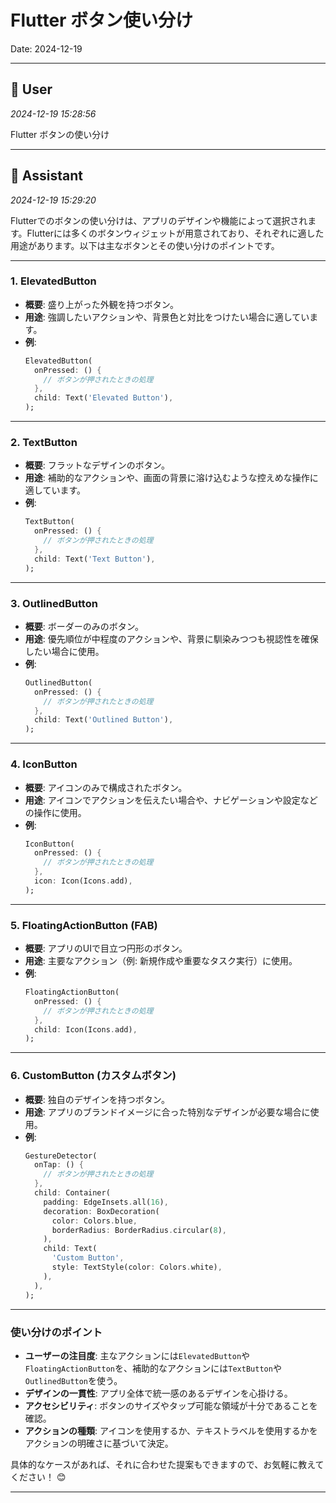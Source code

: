 # Flutter ボタン使い分け

Date: 2024-12-19

---

## 👤 User
*2024-12-19 15:28:56*

Flutter ボタンの使い分け

---

## 🤖 Assistant
*2024-12-19 15:29:20*

Flutterでのボタンの使い分けは、アプリのデザインや機能によって選択されます。Flutterには多くのボタンウィジェットが用意されており、それぞれに適した用途があります。以下は主なボタンとその使い分けのポイントです。

---

### 1. **ElevatedButton**
- **概要**: 盛り上がった外観を持つボタン。
- **用途**: 強調したいアクションや、背景色と対比をつけたい場合に適しています。
- **例**: 
  ```dart
  ElevatedButton(
    onPressed: () {
      // ボタンが押されたときの処理
    },
    child: Text('Elevated Button'),
  );
  ```

---

### 2. **TextButton**
- **概要**: フラットなデザインのボタン。
- **用途**: 補助的なアクションや、画面の背景に溶け込むような控えめな操作に適しています。
- **例**: 
  ```dart
  TextButton(
    onPressed: () {
      // ボタンが押されたときの処理
    },
    child: Text('Text Button'),
  );
  ```

---

### 3. **OutlinedButton**
- **概要**: ボーダーのみのボタン。
- **用途**: 優先順位が中程度のアクションや、背景に馴染みつつも視認性を確保したい場合に使用。
- **例**: 
  ```dart
  OutlinedButton(
    onPressed: () {
      // ボタンが押されたときの処理
    },
    child: Text('Outlined Button'),
  );
  ```

---

### 4. **IconButton**
- **概要**: アイコンのみで構成されたボタン。
- **用途**: アイコンでアクションを伝えたい場合や、ナビゲーションや設定などの操作に使用。
- **例**: 
  ```dart
  IconButton(
    onPressed: () {
      // ボタンが押されたときの処理
    },
    icon: Icon(Icons.add),
  );
  ```

---

### 5. **FloatingActionButton (FAB)**
- **概要**: アプリのUIで目立つ円形のボタン。
- **用途**: 主要なアクション（例: 新規作成や重要なタスク実行）に使用。
- **例**:
  ```dart
  FloatingActionButton(
    onPressed: () {
      // ボタンが押されたときの処理
    },
    child: Icon(Icons.add),
  );
  ```

---

### 6. **CustomButton (カスタムボタン)**
- **概要**: 独自のデザインを持つボタン。
- **用途**: アプリのブランドイメージに合った特別なデザインが必要な場合に使用。
- **例**:
  ```dart
  GestureDetector(
    onTap: () {
      // ボタンが押されたときの処理
    },
    child: Container(
      padding: EdgeInsets.all(16),
      decoration: BoxDecoration(
        color: Colors.blue,
        borderRadius: BorderRadius.circular(8),
      ),
      child: Text(
        'Custom Button',
        style: TextStyle(color: Colors.white),
      ),
    ),
  );
  ```

---

### 使い分けのポイント
- **ユーザーの注目度**: 主なアクションには`ElevatedButton`や`FloatingActionButton`を、補助的なアクションには`TextButton`や`OutlinedButton`を使う。
- **デザインの一貫性**: アプリ全体で統一感のあるデザインを心掛ける。
- **アクセシビリティ**: ボタンのサイズやタップ可能な領域が十分であることを確認。
- **アクションの種類**: アイコンを使用するか、テキストラベルを使用するかをアクションの明確さに基づいて決定。

具体的なケースがあれば、それに合わせた提案もできますので、お気軽に教えてください！ 😊

---
